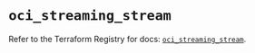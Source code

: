 # `oci_streaming_stream`

Refer to the Terraform Registry for docs: [`oci_streaming_stream`](https://registry.terraform.io/providers/oracle/oci/7.19.0/docs/resources/streaming_stream).
